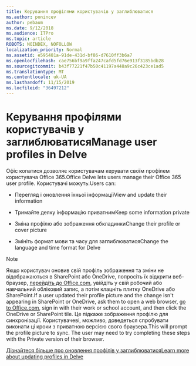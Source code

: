 ```yaml
---
title: Керування профілями користувачів у заглиблюватися
ms.author: ponincev
author: pebaum
ms.date: 9/12/2018
ms.audience: ITPro
ms.topic: article
ROBOTS: NOINDEX, NOFOLLOW
localization_priority: Normal
ms.assetid: e595481a-91de-431d-bf86-d7610ff3b6a7
ms.openlocfilehash: cae756bf9a9ffa247cafd5fd76e913f3185bdb28
ms.sourcegitcommit: b43f77221f47b50c41197a448a9c26c423ce1ad5
ms.translationtype: MT
ms.contentlocale: uk-UA
ms.lasthandoff: 11/15/2019
ms.locfileid: "36497212"
---
```

# <a name="manage-user-profiles-in-delve"></a><span data-ttu-id="4566d-102">Керування профілями користувачів у заглиблюватися</span><span class="sxs-lookup"><span data-stu-id="4566d-102">Manage user profiles in Delve</span></span>

<span data-ttu-id="4566d-103">Офіс копатися дозволяє користувачам керувати своїм профілем користувача Office 365.</span><span class="sxs-lookup"><span data-stu-id="4566d-103">Office Delve lets users manage their Office 365 user profile.</span></span> <span data-ttu-id="4566d-104">Користувачі можуть:</span><span class="sxs-lookup"><span data-stu-id="4566d-104">Users can:</span></span>
  
- <span data-ttu-id="4566d-105">Перегляд і оновлення їхньої інформації</span><span class="sxs-lookup"><span data-stu-id="4566d-105">View and update their information</span></span>
    
- <span data-ttu-id="4566d-106">Тримайте деяку інформацію приватним</span><span class="sxs-lookup"><span data-stu-id="4566d-106">Keep some information private</span></span>
    
- <span data-ttu-id="4566d-107">Зміна профілю або зображення обкладинки</span><span class="sxs-lookup"><span data-stu-id="4566d-107">Change their profile or cover picture</span></span>
    
- <span data-ttu-id="4566d-108">Змініть формат мови та часу для заглиблюватися</span><span class="sxs-lookup"><span data-stu-id="4566d-108">Change the language and time format for Delve</span></span>
    
> [!NOTE]
> <span data-ttu-id="4566d-109">Якщо користувач оновив свій профіль зображення та зміни не відображаються в SharePoint або OneDrive, попросіть їх відкрити веб-браузер, [перейдіть до Office.com](https://www.office.com), увійдіть у свій робочий або навчальний обліковий запис, а потім клацніть плитку OneDrive або SharePoint.</span><span class="sxs-lookup"><span data-stu-id="4566d-109">If a user updated their profile picture and the change isn't appearing in SharePoint or OneDrive, ask them to open a web browser, [go to Office.com](https://www.office.com), sign in with their work or school account, and then click the OneDrive or SharePoint tile.</span></span> <span data-ttu-id="4566d-110">Це підкаже зображення профілю для синхронізації. Користувачеві, можливо, доведеться спробувати виконати ці кроки з приватною версією свого браузера.</span><span class="sxs-lookup"><span data-stu-id="4566d-110">This will prompt the profile picture to sync. The user may need to try completing these steps with the Private version of their browser.</span></span> 
  
[<span data-ttu-id="4566d-111">Дізнайтеся більше про оновлення профілів у заглиблюватися</span><span class="sxs-lookup"><span data-stu-id="4566d-111">Learn more about updating profiles in Delve</span></span>](https://go.microsoft.com/fwlink/?linkid=735070)
  

